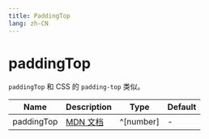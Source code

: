 ```yaml
---
title: PaddingTop
lang: zh-CN
---
```


# paddingTop

`paddingTop` 和 CSS 的 `padding-top` 类似。

| Name               | Description      | Type                         | Default |
|--------------------|------------------|------------------------------| ------- |
| paddingTop         |[MDN 文档](http://developer.mozilla.org/zh-CN/docs/Web/CSS/padding-top) | ^[number]| - |
